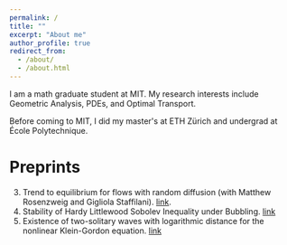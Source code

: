 ```yaml
---
permalink: /
title: ""
excerpt: "About me"
author_profile: true
redirect_from: 
  - /about/
  - /about.html
---
```

I am a math graduate student at MIT. My research interests include Geometric Analysis, PDEs, and Optimal Transport. 

Before coming to MIT, I did my master's at ETH Zürich and undergrad at École Polytechnique. 

Preprints
===
3. Trend to equilibrium for flows with random diffusion (with Matthew Rosenzweig and Gigliola Staffilani). [link](https://arxiv.org/abs/2307.03147).
2. Stability of Hardy Littlewood Sobolev Inequality under Bubbling. [link](https://arxiv.org/abs/2109.12610)
1. Existence of two-solitary waves with logarithmic distance for the nonlinear Klein-Gordon equation. [link](https://arxiv.org/abs/2010.04852)


